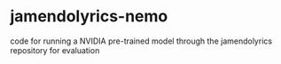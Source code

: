 # jamendolyrics-nemo
code for running a NVIDIA pre-trained model through the jamendolyrics repository for evaluation
